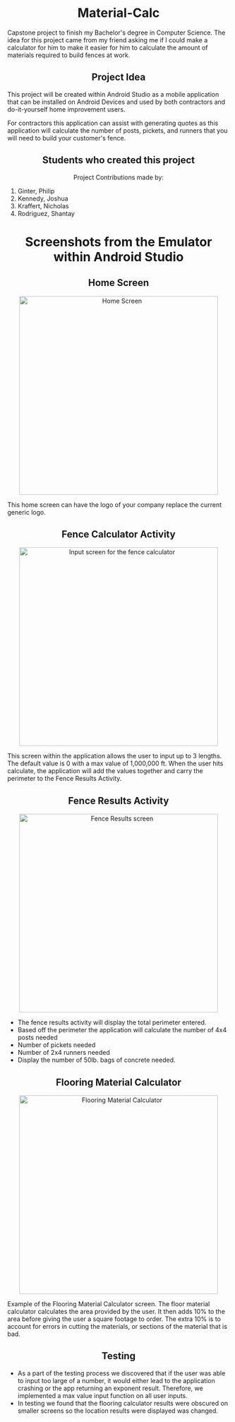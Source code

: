 <h1 align="center"> Material-Calc </h1>

Capstone project to finish my Bachelor's degree in Computer Science. The idea for this project came from my friend asking me if I could make a calculator for him to make it easier for him to calculate the amount of materials required to build fences at work.

<h2 align="center"> Project Idea </h2>

This project will be created within Android Studio as a mobile application that can be installed on Android Devices and used by both contractors and do-it-yourself home improvement users. 

For contractors this application can assist with generating quotes as this application will calculate the number of posts, pickets, and runners that you will need to build your customer's fence.

<h2 align="center"> Students who created this project </h2>

<p align="center"> Project Contributions made by:
  <ol>
    <li> Ginter, Philip</li>
    <li> Kennedy, Joshua</li>
    <li> Kraffert, Nicholas</li>
    <li> Rodriguez, Shantay</li>
  </ol>
</p>

  
<h1 align="center"> Screenshots from the Emulator within Android Studio </h1>


<h2 align="center"> Home Screen </h2>
  <p align="center">
  <img width="450" src="https://user-images.githubusercontent.com/59085936/156727852-41548a2d-c4bd-4c95-b6a3-6ad5e732aa91.jpg" alt = "Home Screen">

  This home screen can have the logo of your company replace the current generic logo.
</p>

<h2 align="center">Fence Calculator Activity</h2>
<p align="center">
  <img width="450" src="https://user-images.githubusercontent.com/59085936/160477084-3b46dc69-00b7-4479-9d69-15e2fc6ad81c.png" alt="Input screen for the fence calculator">
  
  This screen within the application allows the user to input up to 3 lengths. The default value is 0 with a max value of 1,000,000 ft. When the user hits calculate, the application will add the values together and carry the perimeter to the Fence Results Activity.
</p>

<h2 align="center">Fence Results Activity</h2>
<p align="center">
  <img width="450" src="https://user-images.githubusercontent.com/59085936/160478489-b17e473a-e584-4f8f-925a-611bdcb1a0c9.png" alt="Fence Results screen">
  
  <ul>
    <li>The fence results activity will display the total perimeter entered.</li>
    <li>Based off the perimeter the application will calculate the number of 4x4 posts needed</li>
    <li>Number of pickets needed</li>
    <li>Number of 2x4 runners needed</li>
    <li>Display the number of 50lb. bags of concrete needed. </li>
  </ul>  
</p>

<h2 align="center"> Flooring Material Calculator </h2>
<p align = "center">
  <img width="450" src="https://user-images.githubusercontent.com/59085936/160480798-65c39bb2-c591-4374-b375-dfb2a7ebd3a8.png" alt="Flooring Material Calculator">  

  Example of the Flooring Material Calculator screen. The floor material calculator calculates the area provided by the user. It then adds 10% to the area before giving the user
  a square footage to order. The extra 10% is to account for errors in cutting the materials, or sections of the material that is bad. 
</p>

<h2 align="center"> Testing </h2>
<p align = "center"> 
  <ul>
    <li>As a part of the testing process we discovered that if the user was able to input too large of a number, it would either lead to the application crashing or the app returning an exponent result. Therefore, we implemented a max value input function on all user inputs.</li>
    <li>In testing we found that the flooring calculator results were obscured on smaller screens so the location results were displayed was changed.</li>
  </ul>

